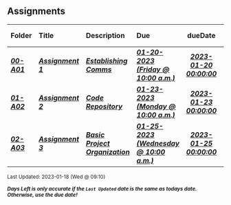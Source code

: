 ## Assignments

| Folder | Title | Description | Due | dueDate | Days Left<sup>*</sup> |
|:------|:------|:------|:------|:-----:|-----|
| ***<a href="https://github.com/rugbyprof/3013-Algorithms/tree/master/Assignments/00-A01">00-A01</a>*** | ***<a href="https://github.com/rugbyprof/3013-Algorithms/tree/master/Assignments/00-A01"> Assignment 1 </a>*** | ***<a href="https://github.com/rugbyprof/3013-Algorithms/tree/master/Assignments/00-A01"> Establishing Comms</a>*** | ***<a href="https://github.com/rugbyprof/3013-Algorithms/tree/master/Assignments/00-A01"> 01-20-2023 (Friday @ 10:00 a.m.)</a>*** | ***<a href="https://github.com/rugbyprof/3013-Algorithms/tree/master/Assignments/00-A01">2023-01-20 00:00:00</a>*** | 2 |
| ***<a href="https://github.com/rugbyprof/3013-Algorithms/tree/master/Assignments/01-A02">01-A02</a>*** | ***<a href="https://github.com/rugbyprof/3013-Algorithms/tree/master/Assignments/01-A02"> Assignment 2 </a>*** | ***<a href="https://github.com/rugbyprof/3013-Algorithms/tree/master/Assignments/01-A02"> Code Repository</a>*** | ***<a href="https://github.com/rugbyprof/3013-Algorithms/tree/master/Assignments/01-A02"> 01-23-2023 (Monday @ 10:00 a.m.)</a>*** | ***<a href="https://github.com/rugbyprof/3013-Algorithms/tree/master/Assignments/01-A02">2023-01-23 00:00:00</a>*** | 5 |
| ***<a href="https://github.com/rugbyprof/3013-Algorithms/tree/master/Assignments/02-A03">02-A03</a>*** | ***<a href="https://github.com/rugbyprof/3013-Algorithms/tree/master/Assignments/02-A03"> Assignment 3 </a>*** | ***<a href="https://github.com/rugbyprof/3013-Algorithms/tree/master/Assignments/02-A03"> Basic Project Organization</a>*** | ***<a href="https://github.com/rugbyprof/3013-Algorithms/tree/master/Assignments/02-A03"> 01-25-2023 (Wednesday @ 10:00 a.m.)</a>*** | ***<a href="https://github.com/rugbyprof/3013-Algorithms/tree/master/Assignments/02-A03">2023-01-25 00:00:00</a>*** | 7 |

<sup>Last Updated: 2023-01-18 (Wed @ 09:10)</sup> 

<sup>***Days Left is only accurate if the `Last Updated` date is the same as todays date. Otherwise, use the due date!***</sup> 